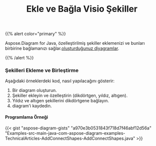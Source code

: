 ﻿---
title: Ekle ve Bağla Visio Şekiller
type: docs
weight: 10
url: /tr/java/add-and-connect-visio-shapes/
---
{{% alert color="primary" %}} 

 Aspose.Diagram for Java, özelleştirilmiş şekiller eklemenizi ve bunları birbirine bağlamanızı sağlar.[oluşturduğunuz diyagramlar](/diagram/tr/java/load-or-create-a-visio-drawing/).

{{% /alert %}} 
### **Şekilleri Ekleme ve Birleştirme**
Aşağıdaki örneklerdeki kod, nasıl yapılacağını gösterir:

1. Bir diagram oluşturun.
1. Şekiller ekleyin ve özelleştirin (dikdörtgen, yıldız, altıgen).
1. Yıldız ve altıgen şekillerini dikdörtgene bağlayın.
1. diagram'i kaydedin.
#### **Programlama Örneği**
{{< gist "aspose-diagram-gists" "a970e3b0531843f718d7f46abf12d56a" "Examples-src-main-java-com-aspose-diagram-examples-TechnicalArticles-AddConnectShapes-AddConnectShapes.java" >}}

